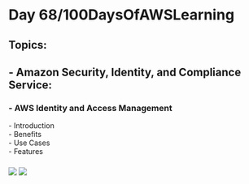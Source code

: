 <h1> Day 68/100DaysOfAWSLearning </h1>
<h2> Topics: </h2>

 <h2>  - Amazon Security, Identity, and Compliance Service: </h2>

<h3> - AWS Identity and Access Management</h3>
         - Introduction <br>
         - Benefits <br> 
         - Use Cases <br>
         - Features <br>
         
  <h3>   </h3>
       

<img src = "https://github.com/thetechgirlgita/100-days-of-aws-learning/blob/master/Images/Day68/68_1.jpg?raw=true">
<img src = "https://github.com/thetechgirlgita/100-days-of-aws-learning/blob/master/Images/Day67/67_2.jpg?raw=true">
